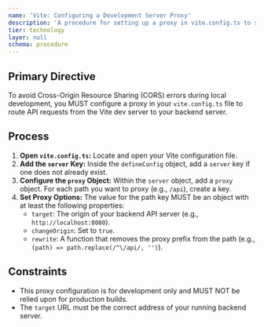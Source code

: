 ```yaml
---
name: 'Vite: Configuring a Development Server Proxy'
description: 'A procedure for setting up a proxy in vite.config.ts to solve CORS issues during local development.'
tier: technology
layer: null
schema: procedure
---
```


## Primary Directive

To avoid Cross-Origin Resource Sharing (CORS) errors during local development, you MUST configure a proxy in your `vite.config.ts` file to route API requests from the Vite dev server to your backend server.

## Process

1.  **Open `vite.config.ts`:** Locate and open your Vite configuration file.
2.  **Add the `server` Key:** Inside the `defineConfig` object, add a `server` key if one does not already exist.
3.  **Configure the `proxy` Object:** Within the `server` object, add a `proxy` object. For each path you want to proxy (e.g., `/api`), create a key.
4.  **Set Proxy Options:** The value for the path key MUST be an object with at least the following properties:
    - `target`: The origin of your backend API server (e.g., `http://localhost:8080`).
    - `changeOrigin`: Set to `true`.
    - `rewrite`: A function that removes the proxy prefix from the path (e.g., `(path) => path.replace(/^\/api/, '')`).

## Constraints

- This proxy configuration is for development only and MUST NOT be relied upon for production builds.
- The `target` URL must be the correct address of your running backend server.
